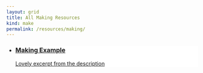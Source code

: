 ```yaml
---
layout: grid
title: All Making Resources
kind: make
permalink: /resources/making/
---
```

<ul class="grid {{ page.kind }}">
<li class="make" style="background: white url('/assets/tile.png') no-repeat top center;">
    <a href="{{ site.baseurl }}{% link resources/making/making_example/index.md %}" class="a"></a>
    <div class="text">
        <a href="{{ site.baseurl }}{% link resources/making/making_example/index.md %}">
            <div class="inner">
                <h3>Making Example</h3>
                <p class="excerpt">Lovely excerpt from the description</p>
            </div>
        </a>
    </div>
</li>
</ul>
